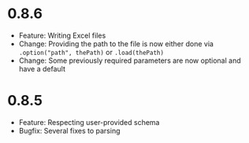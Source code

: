 0.8.6
=====
- Feature: Writing Excel files
- Change: Providing the path to the file is now either done via `.option("path", thePath)` or `.load(thePath)`
- Change: Some previously required parameters are now optional and have a default

0.8.5
=====
- Feature: Respecting user-provided schema
- Bugfix: Several fixes to parsing
